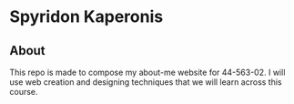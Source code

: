 # Spyridon Kaperonis

## About
This repo is made to compose my about-me website for 44-563-02. I will use web creation and designing techniques that we will learn across this course.
